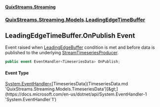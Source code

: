 #### [QuixStreams.Streaming](index.md 'index')
### [QuixStreams.Streaming.Models](QuixStreams.Streaming.Models.md 'QuixStreams.Streaming.Models').[LeadingEdgeTimeBuffer](LeadingEdgeTimeBuffer.md 'QuixStreams.Streaming.Models.LeadingEdgeTimeBuffer')

## LeadingEdgeTimeBuffer.OnPublish Event

Event raised when [LeadingEdgeBuffer](LeadingEdgeBuffer.md 'QuixStreams.Streaming.Models.LeadingEdgeBuffer') condition is met and before data is published to the underlying [StreamTimeseriesProducer](StreamTimeseriesProducer.md 'QuixStreams.Streaming.Models.StreamProducer.StreamTimeseriesProducer').

```csharp
public event EventHandler<TimeseriesData> OnPublish;
```

#### Event Type
[System.EventHandler&lt;](https://docs.microsoft.com/en-us/dotnet/api/System.EventHandler-1 'System.EventHandler`1')[TimeseriesData](TimeseriesData.md 'QuixStreams.Streaming.Models.TimeseriesData')[&gt;](https://docs.microsoft.com/en-us/dotnet/api/System.EventHandler-1 'System.EventHandler`1')